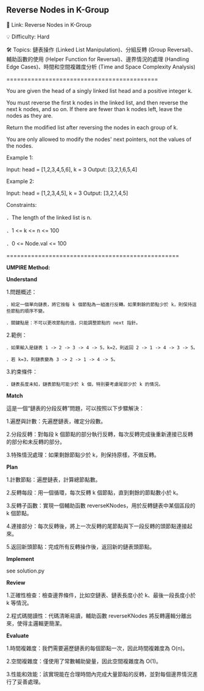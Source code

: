 **Reverse Nodes in K-Group**
-

🔗 Link: Reverse Nodes in K-Group

💡 Difficulty: Hard

🛠️ Topics: 鏈表操作 (Linked List Manipulation)、分組反轉 (Group Reversal)、輔助函數的使用 (Helper Function for Reversal)、邊界情況的處理 (Handling Edge Cases)、時間和空間複雜度分析 (Time and Space Complexity Analysis)

===========================================

You are given the head of a singly linked list head and a positive integer k.

You must reverse the first k nodes in the linked list, and then reverse the next k nodes, and so on. If there are fewer than k nodes left, leave the nodes as they are.

Return the modified list after reversing the nodes in each group of k.

You are only allowed to modify the nodes' next pointers, not the values of the nodes.

Example 1:

Input: head = [1,2,3,4,5,6], k = 3
Output: [3,2,1,6,5,4]

Example 2:

Input: head = [1,2,3,4,5], k = 3
Output: [3,2,1,4,5]

Constraints:

．The length of the linked list is n.

．1 <= k <= n <= 100

．0 <= Node.val <= 100

=================================================

**UMPIRE Method:**

**Understand**

1.問題概述：

    ．給定一個單向鏈表，將它按每 k 個節點為一組進行反轉。如果剩餘的節點少於 k，則保持這些節點的順序不變。
    
    ．關鍵點是：不可以更改節點的值，只能調整節點的 next 指針。

2.範例：

    ．如果輸入是鏈表 1 -> 2 -> 3 -> 4 -> 5，k=2，則返回 2 -> 1 -> 4 -> 3 -> 5。
    
    ．若 k=3，則鏈表變為 3 -> 2 -> 1 -> 4 -> 5。

3.約束條件：

    ．鏈表長度未知，鏈表節點可能少於 k 個，特別要考慮尾部少於 k 的情況。

**Match**

這是一個“鏈表的分段反轉”問題，可以按照以下步驟解決：

1.遍歷與計數：先遍歷鏈表，確定分段數。

2.分段反轉：對每段 k 個節點的部分執行反轉，每次反轉完成後重新連接已反轉的部分和未反轉的部分。

3.特殊情況處理：如果剩餘節點少於 k，則保持原樣，不做反轉。

**Plan**

1.計數節點：遍歷鏈表，計算總節點數。

2.反轉每段：用一個循環，每次反轉 k 個節點，直到剩餘的節點數小於 k。

3.反轉子函數：實現一個輔助函數 reverseKNodes，用於反轉鏈表中某個區段的 k 個節點。

4.連接部分：每次反轉後，將上一次反轉的尾節點與下一段反轉的頭節點連接起來。

5.返回新頭節點：完成所有反轉操作後，返回新的鏈表頭節點。

**Implement**

see solution.py

**Review**

1.正確性檢查：檢查邊界條件，比如空鏈表、鏈表長度小於 k、最後一段長度小於 k 等情況。

2.程式碼閱讀性：代碼清晰易讀，輔助函數 reverseKNodes 將反轉邏輯分離出來，使得主邏輯更簡潔。

**Evaluate**

1.時間複雜度：我們需要遍歷鏈表的每個節點一次，因此時間複雜度為 O(n)。

2.空間複雜度：僅使用了常數輔助變量，因此空間複雜度為 O(1)。

3.性能和效能：該實現能在合理時間內完成大量節點的反轉，並對每個邊界情況進行了妥善處理。

